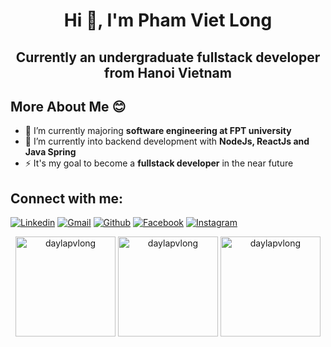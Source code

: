 <h1 align="center">Hi 👋, I'm Pham Viet Long</h1>
<h2 align="center">Currently an undergraduate fullstack developer from Hanoi Vietnam</h3>

## More About Me :blush:
- 🌱 I’m currently majoring **software engineering at FPT university**
- 🔭 I’m currently into backend development with **NodeJs, ReactJs and Java Spring**
- ⚡ It's my goal to become a **fullstack developer** in the near future

<h2 align="left">Connect with me:</h3>
<p align="left">
  <a href="https://www.linkedin.com/in/pham-long-1b3591257/"><img alt="Linkedin" title="Long Pham Linkedin" src="https://img.shields.io/badge/LinkedIn-0077B5?style=for-the-badge&logo=linkedin&logoColor=white"></a>
  <a href="mailto:phmvtlong@gmail.com"><img alt="Gmail" title="Long Pham Gmail" src="https://img.shields.io/badge/Gmail-D14836?style=for-the-badge&logo=gmail&logoColor=white"></a>
  <a href="https://github.com/daylapvlong"><img alt="Github" title="Long Pham Github" src="https://img.shields.io/badge/GitHub-100000?style=for-the-badge&logo=github&logoColor=white"></a>
  <a href="https://www.facebook.com/profile.php?id=100012864726826"><img alt="Facebook" title="Long Pham FB" src="https://img.shields.io/badge/Facebook-1877F2?style=for-the-badge&logo=facebook&logoColor=white"></a>
  <a href="https://www.instagram.com/_.longpham._/"><img alt="Instagram" title="JLong Pham Instagram" src="https://img.shields.io/badge/Instagram-E4405F?style=for-the-badge&logo=instagram&logoColor=white"></a>
 </p>
<p align="center">
  <img height= "160" src="https://github-readme-stats.vercel.app/api?username=daylapvlong&theme=react&show_icons=true&locale=en" alt="daylapvlong" />
  <img height= "160" src="https://github-readme-streak-stats.herokuapp.com/?user=daylapvlong&theme=react&" alt="daylapvlong" />
  <img height= "160" src="https://github-readme-stats.vercel.app/api/top-langs?username=daylapvlong&theme=react&show_icons=true&locale=en&layout=compact" alt="daylapvlong" />
</p>


<!--
**daylapvlong/daylapvlong** is a ✨ _special_ ✨ repository because its `README.md` (this file) appears on your GitHub profile.

Here are some ideas to get you started:

- 🔭 I’m currently working on ...
- 🌱 I’m currently learning ...
- 👯 I’m looking to collaborate on ...
- 🤔 I’m looking for help with ...
- 💬 Ask me about ...
- 📫 How to reach me: ...
- 😄 Pronouns: ...
- ⚡ Fun fact: ...
-->
